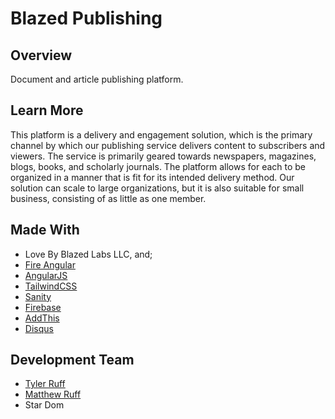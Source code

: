 # Blazed Publishing

## Overview
Document and article publishing platform.

## Learn More
This platform is a delivery and engagement solution, which is the primary channel by which our publishing service delivers content to subscribers and viewers. The service is primarily geared towards newspapers, magazines, blogs, books, and scholarly journals. The platform allows for each to be organized in a manner that is fit for its intended delivery method. Our solution can scale to large organizations, but it is also suitable for small business, consisting of as little as one member.

## Made With
- Love By Blazed Labs LLC, and;
- [Fire Angular](https://github.com/blazed-space/fire-angular)
- [AngularJS](https://angular.io/)
- [TailwindCSS](https://tailwindcss.com/)
- [Sanity](https://sanity.io/)
- [Firebase](https://firebase.google.com/)
- [AddThis](https://www.addthis.com/)
- [Disqus](https://disqus.com/)

## Development Team
- [Tyler Ruff](https://github.com/tyler-ruff)
- [Matthew Ruff](https://github.com/matt-ruff)
- Star Dom